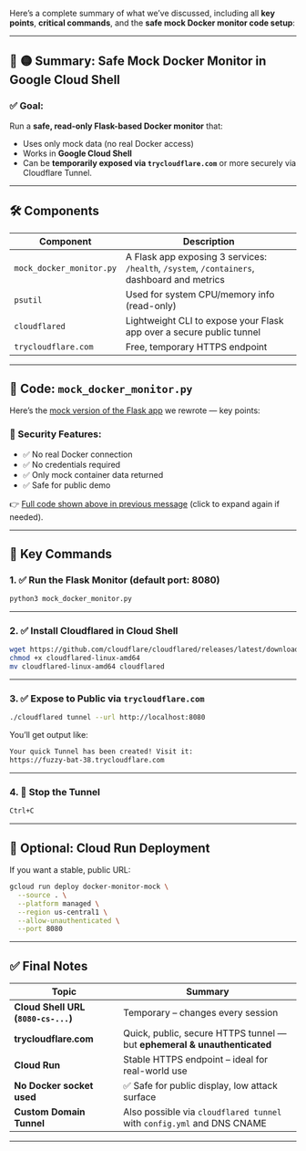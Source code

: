 Here’s a complete summary of what we’ve discussed, including all **key points**, **critical commands**, and the **safe mock Docker monitor code setup**:

---

## 🧾 **🟡 Summary: Safe Mock Docker Monitor in Google Cloud Shell**

### ✅ Goal:

Run a **safe, read-only Flask-based Docker monitor** that:

* Uses only mock data (no real Docker access)
* Works in **Google Cloud Shell**
* Can be **temporarily exposed via `trycloudflare.com`** or more securely via Cloudflare Tunnel.

---

## 🛠️ Components

| Component                | Description                                                                                 |
| ------------------------ | ------------------------------------------------------------------------------------------- |
| `mock_docker_monitor.py` | A Flask app exposing 3 services: `/health`, `/system`, `/containers`, dashboard and metrics |
| `psutil`                 | Used for system CPU/memory info (read-only)                                                 |
| `cloudflared`            | Lightweight CLI to expose your Flask app over a secure public tunnel                        |
| `trycloudflare.com`      | Free, temporary HTTPS endpoint                                                              |

---

## 📁 Code: `mock_docker_monitor.py`

Here’s the [mock version of the Flask app](#) we rewrote — key points:

### 🔐 Security Features:

* ✅ No real Docker connection
* ✅ No credentials required
* ✅ Only mock container data returned
* ✅ Safe for public demo

👉 [Full code shown above in previous message](https://chat.openai.com/chat#0710T16:09) (click to expand again if needed).

---

## 🔧 Key Commands

### 1. ✅ Run the Flask Monitor (default port: 8080)

```bash
python3 mock_docker_monitor.py
```

---

### 2. ✅ Install Cloudflared in Cloud Shell

```bash
wget https://github.com/cloudflare/cloudflared/releases/latest/download/cloudflared-linux-amd64
chmod +x cloudflared-linux-amd64
mv cloudflared-linux-amd64 cloudflared
```

---

### 3. ✅ Expose to Public via `trycloudflare.com`

```bash
./cloudflared tunnel --url http://localhost:8080
```

You’ll get output like:

```bash
Your quick Tunnel has been created! Visit it:
https://fuzzy-bat-38.trycloudflare.com
```

---

### 4. 🛑 Stop the Tunnel

```bash
Ctrl+C
```

---

## 📌 Optional: Cloud Run Deployment

If you want a stable, public URL:

```bash
gcloud run deploy docker-monitor-mock \
  --source . \
  --platform managed \
  --region us-central1 \
  --allow-unauthenticated \
  --port 8080
```

---

## ✅ Final Notes

| Topic                               | Summary                                                                  |
| ----------------------------------- | ------------------------------------------------------------------------ |
| **Cloud Shell URL (`8080-cs-...`)** | Temporary – changes every session                                        |
| **trycloudflare.com**               | Quick, public, secure HTTPS tunnel — but **ephemeral & unauthenticated** |
| **Cloud Run**                       | Stable HTTPS endpoint – ideal for real-world use                         |
| **No Docker socket used**           | ✅ Safe for public display, low attack surface                            |
| **Custom Domain Tunnel**            | Also possible via `cloudflared tunnel` with `config.yml` and DNS CNAME   |

---
